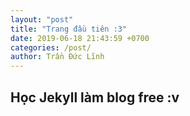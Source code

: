 ```yaml
---
layout: "post"
title: "Trang đầu tiên :3"
date: 2019-06-18 21:43:59 +0700
categories: /post/
author: Trần Đức Lĩnh
---
```


## Học Jekyll làm blog free :v